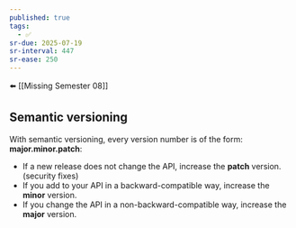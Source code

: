 ```yaml
---
published: true
tags:
  - ✅
sr-due: 2025-07-19
sr-interval: 447
sr-ease: 250
---
```

⬅️ [[Missing Semester 08]]

## Semantic versioning
With semantic versioning, every version number is of the form: **major.minor.patch**:

- If a new release does not change the API, increase the **patch** version. (security fixes)
- If you add to your API in a backward-compatible way, increase the **minor** version.
- If you change the API in a non-backward-compatible way, increase the **major** version.